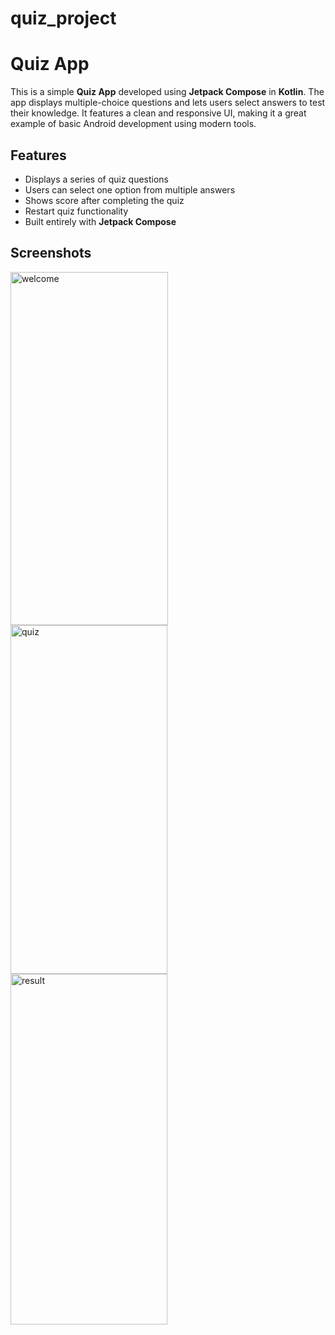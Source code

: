 # quiz_project
# Quiz App 

This is a simple **Quiz App** developed using **Jetpack Compose** in **Kotlin**. The app displays multiple-choice questions and lets users select answers to test their knowledge. It features a clean and responsive UI, making it a great example of basic Android development using modern tools.

##  Features

- Displays a series of quiz questions
- Users can select one option from multiple answers
- Shows score after completing the quiz
- Restart quiz functionality
- Built entirely with **Jetpack Compose**


## Screenshots
<img width="252" height="565" alt="welcome" src="https://github.com/user-attachments/assets/ad1a38ea-e518-4cf5-ac2a-118869e612b2" /> <img width="251" height="558" alt="quiz" src="https://github.com/user-attachments/assets/85c1c352-aafd-428c-82de-e972e3f21a2c" /> <img width="251" height="561" alt="result" src="https://github.com/user-attachments/assets/6eb7457d-7f32-425b-ab48-d832c96fcca3" />








